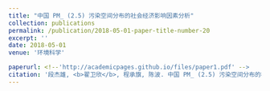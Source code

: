 ```yaml
---
title: "中国 PM_ (2.5) 污染空间分布的社会经济影响因素分析"
collection: publications
permalink: /publication/2018-05-01-paper-title-number-20
excerpt: ''
date: 2018-05-01
venue: '环境科学'

paperurl: <!--'http://academicpages.github.io/files/paper1.pdf' -->
citation: '段杰雄, <b>翟卫欣</b>, 程承旗, 陈波. 中国 PM_ (2.5) 污染空间分布的社会经济影响因素分析 [J]. <i>环境科学</i>, 2018, 39(5): 2498-2504.'
---
```




<!--This paper is about the number 1. The number 2 is left for future work.-->

<!--[Download paper here](http://academicpages.github.io/files/paper1.pdf)-->

<!--Recommended citation: Zhai W, Cheng C. Vagueness in spatial data: A grid-coding approach[C]. proceedings of the 2014 IEEE Geoscience and Remote Sensing Symposium, 2014. IEEE.-->
